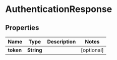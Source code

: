 
# AuthenticationResponse

## Properties
Name | Type | Description | Notes
------------ | ------------- | ------------- | -------------
**token** | **String** |  |  [optional]



